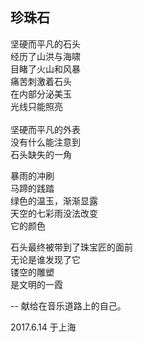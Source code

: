 ## 珍珠石

坚硬而平凡的石头<br>
经历了山洪与海啸<br>
目睹了火山和风暴<br>
痛苦刺激着石头<br>
在内部分泌美玉<br>
光线只能照亮<br><br>
坚硬而平凡的外表<br>
没有什么能注意到<br>
石头缺失的一角<br>

暴雨的冲刷<br>
马蹄的践踏<br>
绿色的温玉，渐渐显露<br>
天空的七彩雨没法改变<br>
它的颜色<br>

石头最终被带到了珠宝匠的面前<br>
无论是谁发现了它<br>
镂空的雕塑<br>
是文明的一霞<br>

-- 献给在音乐道路上的自己。<br>

2017.6.14 于上海
